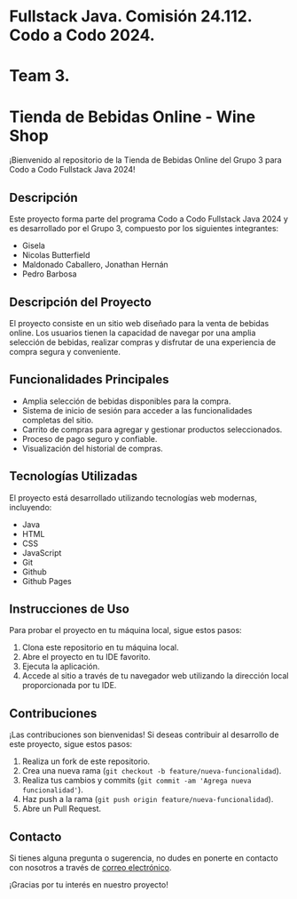 # Fullstack Java. Comisión 24.112. Codo a Codo 2024.
# Team 3.
# Tienda de Bebidas Online - Wine Shop

¡Bienvenido al repositorio de la Tienda de Bebidas Online del Grupo 3 para Codo a Codo Fullstack Java 2024!

## Descripción

Este proyecto forma parte del programa Codo a Codo Fullstack Java 2024 y es desarrollado por el Grupo 3, compuesto por los siguientes integrantes:

- Gisela
- Nicolas Butterfield
- Maldonado Caballero, Jonathan Hernán
- Pedro Barbosa

## Descripción del Proyecto

El proyecto consiste en un sitio web diseñado para la venta de bebidas online. Los usuarios tienen la capacidad de navegar por una amplia selección de bebidas, realizar compras y disfrutar de una experiencia de compra segura y conveniente.

## Funcionalidades Principales

- Amplia selección de bebidas disponibles para la compra.
- Sistema de inicio de sesión para acceder a las funcionalidades completas del sitio.
- Carrito de compras para agregar y gestionar productos seleccionados.
- Proceso de pago seguro y confiable.
- Visualización del historial de compras.

## Tecnologías Utilizadas

El proyecto está desarrollado utilizando tecnologías web modernas, incluyendo:

- Java
- HTML
- CSS
- JavaScript
- Git
- Github
- Github Pages

## Instrucciones de Uso

Para probar el proyecto en tu máquina local, sigue estos pasos:

1. Clona este repositorio en tu máquina local.
2. Abre el proyecto en tu IDE favorito.
3. Ejecuta la aplicación.
4. Accede al sitio a través de tu navegador web utilizando la dirección local proporcionada por tu IDE.

## Contribuciones

¡Las contribuciones son bienvenidas! Si deseas contribuir al desarrollo de este proyecto, sigue estos pasos:

1. Realiza un fork de este repositorio.
2. Crea una nueva rama (`git checkout -b feature/nueva-funcionalidad`).
3. Realiza tus cambios y commits (`git commit -am 'Agrega nueva funcionalidad'`).
4. Haz push a la rama (`git push origin feature/nueva-funcionalidad`).
5. Abre un Pull Request.

## Contacto

Si tienes alguna pregunta o sugerencia, no dudes en ponerte en contacto con nosotros a través de [correo electrónico](nicobutter@gmail.com).

¡Gracias por tu interés en nuestro proyecto!

